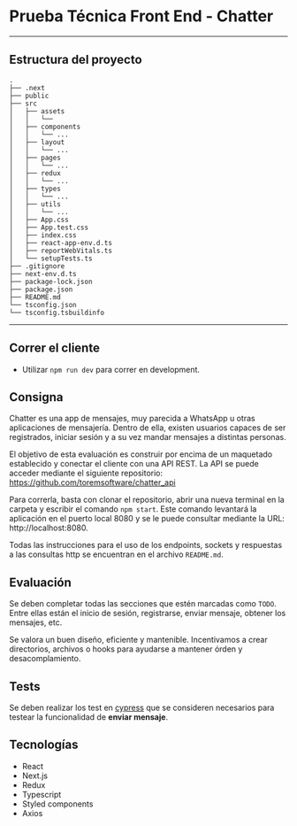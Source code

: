 # Prueba Técnica Front End - Chatter

<hr />

## Estructura del proyecto

```
.
├── .next
├── public
├── src
│   ├── assets
│   │   └──
│   ├── components
│   │   └── ...
│   ├── layout
│   │   └── ...
│   ├── pages
│   │   └── ...
│   ├── redux
│   │   └── ...
│   ├── types
│   │   └── ...
│   ├── utils
│   │   └── ...
│   ├── App.css
│   ├── App.test.css
│   ├── index.css
│   ├── react-app-env.d.ts
│   ├── reportWebVitals.ts
│   └── setupTests.ts
├── .gitignore
├── next-env.d.ts
├── package-lock.json
├── package.json
├── README.md
└── tsconfig.json
└── tsconfig.tsbuildinfo
```

<hr />

## Correr el cliente

- Utilizar `npm run dev` para correr en development.

## Consigna

Chatter es una app de mensajes, muy parecida a WhatsApp u otras aplicaciones de mensajería. Dentro de ella, existen usuarios capaces de ser registrados, iniciar sesión y a su vez mandar mensajes a distintas personas.

El objetivo de esta evaluación es construir por encima de un maquetado establecido y conectar el cliente con una API REST. La API se puede acceder mediante el siguiente repositorio: https://github.com/toremsoftware/chatter_api

Para correrla, basta con clonar el repositorio, abrir una nueva terminal en la carpeta y escribir el comando `npm start`. Este comando levantará la aplicación en el puerto local 8080 y se le puede consultar mediante la URL: http://localhost:8080.

Todas las instrucciones para el uso de los endpoints, sockets y respuestas a las consultas http se encuentran en el archivo `README.md`.

## Evaluación

Se deben completar todas las secciones que estén marcadas como `TODO`. Entre ellas están el inicio de sesión, registrarse, enviar mensaje, obtener los mensajes, etc.

Se valora un buen diseño, eficiente y mantenible. Incentivamos a crear directorios, archivos o hooks para ayudarse a mantener órden y desacomplamiento.

## Tests

Se deben realizar los test en [cypress](https://www.cypress.io) que se consideren necesarios para testear la funcionalidad de **enviar mensaje**.

## Tecnologías

- React
- Next.js
- Redux
- Typescript
- Styled components
- Axios
